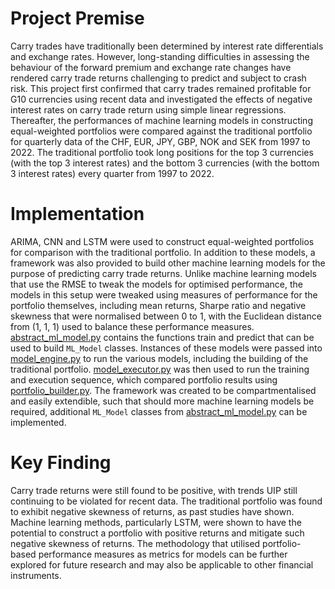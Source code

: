 # Project Premise

Carry trades have traditionally been determined by interest rate differentials and exchange rates. However, long-standing difficulties in assessing the behaviour of the forward premium and exchange rate changes have rendered carry trade returns challenging to predict and subject to crash risk. This project first confirmed that carry trades remained profitable for G10 currencies using recent data and investigated the effects of negative interest rates on carry trade return using simple linear regressions. Thereafter, the performances of machine learning models in constructing equal-weighted portfolios were compared against the traditional portfolio for quarterly data of the CHF, EUR, JPY, GBP, NOK and SEK from 1997 to 2022. The traditional portfolio took long positions for the top 3 currencies (with the top 3 interest rates) and the bottom 3 currencies (with the bottom 3 interest rates) every quarter from 1997 to 2022.

# Implementation

ARIMA, CNN and LSTM were used to construct equal-weighted portfolios for comparison with the traditional portfolio. In addition to these models, a framework was also provided to build other machine learning models for the purpose of predicting carry trade returns. Unlike machine learning models that use the RMSE to tweak the models for optimised performance, the models in this setup were tweaked using measures of performance for the portfolio themselves, including mean returns, Sharpe ratio and negative skewness that were normalised between 0 to 1, with the Euclidean distance from (1, 1, 1) used to balance these performance measures. [abstract_ml_model.py](abstract_ml_model.py) contains the functions train and predict that can be used to build `ML_Model` classes. Instances of these models were passed into [model_engine.py](model_engine.py) to run the various models, including the building of the traditional portfolio. [model_executor.py](model_executor.py) was then used to run the training and execution sequence, which compared portfolio results using [portfolio_builder.py](portfolio_builder.py). The framework was created to be compartmentalised and easily extendible, such that should more machine learning models be required, additional `ML_Model` classes from [abstract_ml_model.py](abstract_ml_model.py) can be implemented.

# Key Finding

Carry trade returns were still found to be positive, with trends UIP still continuing to be violated for recent data. The traditional portfolio was found to exhibit negative skewness of returns, as past studies have shown. Machine learning methods, particularly LSTM, were shown to have the potential to construct a portfolio with positive returns and mitigate such negative skewness of returns. The methodology that utilised portfolio-based performance measures as metrics for models can be further explored for future research and may also be applicable to other financial instruments.
